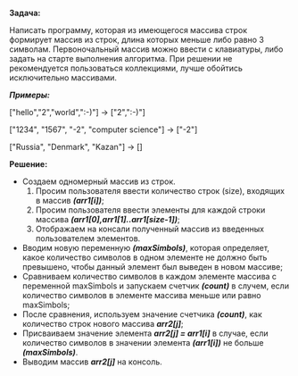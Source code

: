 **Задача:**

Написать программу, которая из имеющегося массива строк формирует массив из строк, длина которых меньше либо равно 3 символам. Первоночальный массив можно ввести с клавиатуры, либо задать на старте выполнения алгоритма. При решении не рекомендуется пользоваться коллекциями, лучше обойтись исключительно массивами.



***Примеры:***

["hello","2","world",":-)"] -> ["2",":-)"]

["1234", "1567", "-2", "computer science"] -> ["-2"]

["Russia", "Denmark", "Kazan"] -> []


**Решение:**
   - Создаем одномерный массив из строк.
     1. Просим пользователя ввести количество строк (size), входящих в массив ***(arr1[i])***;
     2. Просим пользователя ввести элементы для каждой строки массива ***(arr1[0],arr1[1]..arr1[size-1])***;
     3. Отображаем на консали полученный массив из введенных пользователем элементов.
   - Вводим новую переменную ***(maxSimbols)***, которая определяет, какое количество символов в одном элементе не должно быть превышено, чтобы данный элемент был выведен в новом массиве;
   - Сравниваем количество символов в каждом элементе массива с переменной maxSimbols и запускаем счетчик ***(count)*** в случем, если количество символов в элементе массива меньше или равно maxSimbols;
   - После сравнения, используем значение счетчика ***(count)***, как количество строк нового массива ***arr2[j]***;
   - Присваиваем значение элемента ***arr2[j] = arr1[i]*** в случае, если количество символов в значении элемента ***(arr1[i])*** не больше ***(maxSimbols)***.
   - Выводим массив ***arr2[j]*** на консоль.
